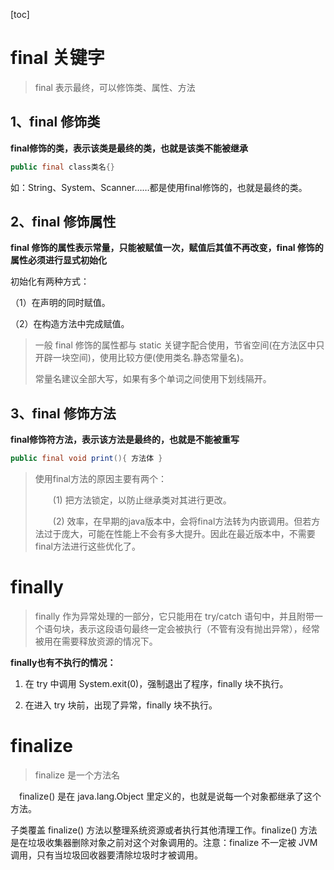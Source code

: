 [toc]

# final 关键字

> final 表示最终，可以修饰类、属性、方法

## 1、final 修饰类

**final修饰的类，表示该类是最终的类，也就是该类不能被继承**

```java
public final class类名{}
```

如：String、System、Scanner……都是使用final修饰的，也就是最终的类。

## 2、final 修饰属性

**final 修饰的属性表示常量，只能被赋值一次，赋值后其值不再改变，final 修饰的属性必须进行显式初始化**

初始化有两种方式：

（1）在声明的同时赋值。

（2）在构造方法中完成赋值。

> 一般 final 修饰的属性都与 static 关键字配合使用，节省空间(在方法区中只开辟一块空间)，使用比较方便(使用类名.静态常量名)。
>
> 常量名建议全部大写，如果有多个单词之间使用下划线隔开。

## 3、final 修饰方法

**final修饰符方法，表示该方法是最终的，也就是不能被重写**

```java
public final void print(){ 方法体 }
```

> 使用final方法的原因主要有两个：
>
> 　　(1) 把方法锁定，以防止继承类对其进行更改。
>
> 　　(2) 效率，在早期的java版本中，会将final方法转为内嵌调用。但若方法过于庞大，可能在性能上不会有多大提升。因此在最近版本中，不需要final方法进行这些优化了。

# finally

> finally 作为异常处理的一部分，它只能用在 try/catch 语句中，并且附带一个语句块，表示这段语句最终一定会被执行（不管有没有抛出异常），经常被用在需要释放资源的情况下。

**finally也有不执行的情况：**

1. 在 try 中调用 System.exit(0)，强制退出了程序，finally 块不执行。

2. 在进入 try 块前，出现了异常，finally 块不执行。

# finalize

> finalize 是一个方法名

　finalize() 是在 java.lang.Object 里定义的，也就是说每一个对象都继承了这个方法。

子类覆盖 finalize()  方法以整理系统资源或者执行其他清理工作。finalize()  方法是在垃圾收集器删除对象之前对这个对象调用的。注意：finalize 不一定被 JVM 调用，只有当垃圾回收器要清除垃圾时才被调用。